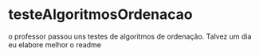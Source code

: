 # testeAlgoritmosOrdenacao
o professor passou uns testes de algoritmos de ordenação. Talvez um dia eu elabore melhor o readme
